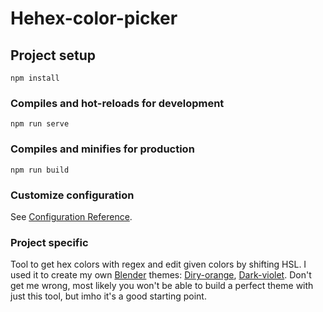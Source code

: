 # Hehex-color-picker

## Project setup

```
npm install
```

### Compiles and hot-reloads for development

```
npm run serve
```

### Compiles and minifies for production

```
npm run build
```

### Customize configuration

See [Configuration Reference](https://cli.vuejs.org/config/).

### Project specific

Tool to get hex colors with regex and edit given colors by shifting HSL.
I used it to create my own [Blender](https://www.blender.org/) themes: [Diry-orange](https://github.com/NewPirateOfUASeas/Dirty-orange-blender-theme), [Dark-violet](https://github.com/NewPirateOfUASeas/Dark-violet-blender-theme). Don't get me wrong, most likely you won't be able to build a perfect theme with just this tool, but imho it's a good starting point.

